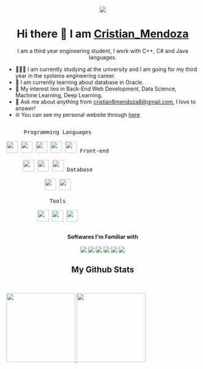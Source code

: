 <div align="center">
<img src="https://i.imgur.com/cEcNHXS.jpg">
<h1 align="center">Hi there 👋 I am <a href="https://proyecto0cd.netlify.app/">Cristian_Mendoza</a></h1>
</div>

<p align="center">
I am a third year engineering student, I work with C++, C# and Java languages.
</p>

- 👨🏽‍💻 I am currently studying at the university and I am going for my third year in the systems engineering career.
- 🌱 I am currently learning about database in Oracle.
- 🤔 My interest lies in Back-End Web Development, Data Science, Machine Learning, Deep Learning.
- 💬 Ask me about anything from [cristian8mendoza8@gmail.com](cristian8mendoza8@gmail.com), I love to answer!
- 🌐 You can see my personal website through [here](https://proyecto0cd.netlify.app/)


 
<p style="display: inline-block;" align="center">
  <kbd>
    <kbd>Programming Languages</kbd>
    <br>
    <br>
    <img width="30px" src="https://cdn.jsdelivr.net/gh/devicons/devicon/icons/python/python-plain.svg" /> 
    <img width="30px" src="https://cdn.jsdelivr.net/gh/devicons/devicon/icons/csharp/csharp-plain.svg" /> 
    <img width="30px" src="https://cdn.jsdelivr.net/gh/devicons/devicon/icons/java/java-plain.svg" /> 
    <img width="30px" src="https://cdn.jsdelivr.net/gh/devicons/devicon/icons/c/c-plain.svg" /> 
   <img width="30px" src="https://cdn.jsdelivr.net/gh/devicons/devicon/icons/cplusplus/cplusplus-original.svg" /> 
  </kbd>

<kbd>
    <kbd>Front-end</kbd>
    <br>
    <br>
    <img width="30px" src="https://cdn.jsdelivr.net/gh/devicons/devicon/icons/angularjs/angularjs-plain.svg" />
    <img width="30px" src="https://cdn.jsdelivr.net/gh/devicons/devicon/icons/javascript/javascript-original.svg" />
    <img width="30px" src="https://cdn.jsdelivr.net/gh/devicons/devicon/icons/jquery/jquery-plain.svg" />
  </kbd>
  <kbd>
    <kbd>Database</kbd>
    <br>
    <br>
    <img width="30px" src="https://cdn.jsdelivr.net/gh/devicons/devicon/icons/mysql/mysql-plain.svg" />
    <img width="30px" src="https://cdn.jsdelivr.net/gh/devicons/devicon/icons/oracle/oracle-original.svg" />  
   
  </kbd>
  <br>
  <br>

  <kbd>
    <kbd>Tools</kbd>
    <br>
    <br>
    <img width="30px" src="https://cdn.jsdelivr.net/gh/devicons/devicon/icons/vscode/vscode-original.svg" />
    <img width="30px" src="https://cdn.jsdelivr.net/gh/devicons/devicon/icons/pycharm/pycharm-original.svg" />
    <img width="30px" src="https://cdn.jsdelivr.net/gh/devicons/devicon/icons/visualstudio/visualstudio-plain.svg" />
  </kbd>
</p>

<p align='center'>
  <b>Softwares I'm Familiar with</b><br><br>
<img src="https://img.shields.io/badge/Adobe%20Photoshop-31A8FF?style=for-the-badge&logo=Adobe%20Photoshop&logoColor=black" />
<img src="https://img.shields.io/badge/Adobe%20Premiere%20Pro-330D3E?style=for-the-badge&logo=Adobe%20Premiere%20Pro&logoColor=white" />

<img src="https://img.shields.io/badge/Adobe%20Illustrator-%234D3215%20?style=for-the-badge&logo=adobeillustrator&logoColor=%23EF8D25%20" />
<img src="https://img.shields.io/badge/MySQL-00000F?style=for-the-badge&logo=mysql&logoColor=white" />
<img src="https://img.shields.io/badge/Visual_Studio_Code-0078D4?style=for-the-badge&logo=visual%20studio%20code&logoColor=white" />
<img src="https://img.shields.io/badge/Microsoft_Office-D83B01?style=for-the-badge&logo=microsoft-office&logoColor=white"/>
</p>

</p>
<h2 align="center">My Github Stats</h2>
<p align="center">
<br>


<div>
<a href="https://github.com/CristianMendozaH/CristianMendozaH">

<img height="180em" src="https://github-readme-stats.vercel.app/api?username=CristianMendozaH&show_icons=true&hide=contribs,prs&cache_seconds=86400&theme=vision-friendly-dark"/> 

<img height="180em" src="https://github-readme-stats.vercel.app/api/top-langs/?username=CristianMendozaH&layout=compact&theme=vision-friendly-dark"/> 
</div>



